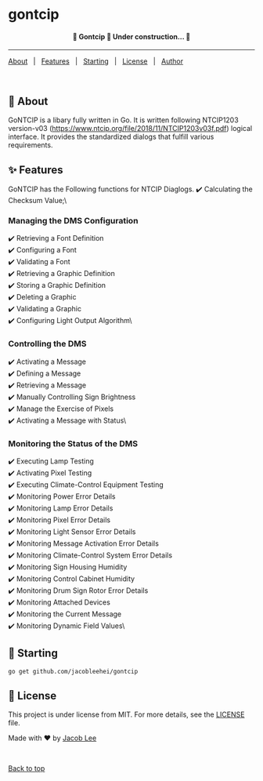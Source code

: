 <h1 align="left">gontcip</h1>

<!-- Status -->

<h4 align="center">
	🚧  Gontcip 🚀 Under construction...  🚧
</h4>

<hr>

<p align="left">
  <a href="#dart-about">About</a> &#xa0; | &#xa0;
  <a href="#sparkles-features">Features</a> &#xa0; | &#xa0;
  <a href="#checkered_flag-starting">Starting</a> &#xa0; | &#xa0;
  <a href="#memo-license">License</a> &#xa0; | &#xa0;
  <a href="https://github.com/{{YOUR_GITHUB_USERNAME}}" target="_blank">Author</a>
</p>

<br>

## :dart: About

GoNTCIP is a libary fully written in Go. It is written following NTCIP1203 version-v03 (https://www.ntcip.org/file/2018/11/NTCIP1203v03f.pdf) logical interface. It provides the standardized dialogs that fulfill various requirements.

## :sparkles: Features

GoNTCIP has the Following functions for NTCIP Diaglogs.
:heavy_check_mark: Calculating the Checksum Value;\

### Managing the DMS Configuration

:heavy_check_mark: Retrieving a Font Definition\
:heavy_check_mark: Configuring a Font\
:heavy_check_mark: Validating a Font\
:heavy_check_mark: Retrieving a Graphic Definition\
:heavy_check_mark: Storing a Graphic Definition\
:heavy_check_mark: Deleting a Graphic\
:heavy_check_mark: Validating a Graphic\
:heavy_check_mark: Configuring Light Output Algorithm\

### Controlling the DMS

:heavy_check_mark: Activating a Message \
:heavy_check_mark: Defining a Message \
:heavy_check_mark: Retrieving a Message \
:heavy_check_mark: Manually Controlling Sign Brightness \
:heavy_check_mark: Manage the Exercise of Pixels\
:heavy_check_mark: Activating a Message with Status\

### Monitoring the Status of the DMS

:heavy_check_mark: Executing Lamp Testing\
:heavy_check_mark: Activating Pixel Testing \
:heavy_check_mark: Executing Climate-Control Equipment Testing\
:heavy_check_mark: Monitoring Power Error Details\
:heavy_check_mark: Monitoring Lamp Error Details\
:heavy_check_mark: Monitoring Pixel Error Details\
:heavy_check_mark: Monitoring Light Sensor Error Details\
:heavy_check_mark: Monitoring Message Activation Error Details\
:heavy_check_mark: Monitoring Climate-Control System Error Details\
:heavy_check_mark: Monitoring Sign Housing Humidity\
:heavy_check_mark: Monitoring Control Cabinet Humidity\
:heavy_check_mark: Monitoring Drum Sign Rotor Error Details\
:heavy_check_mark: Monitoring Attached Devices\
:heavy_check_mark: Monitoring the Current Message\
:heavy_check_mark: Monitoring Dynamic Field Values\

## :checkered_flag: Starting

```bash
go get github.com/jacobleehei/gontcip
```

## :memo: License

This project is under license from MIT. For more details, see the [LICENSE](LICENSE.md) file.

Made with :heart: by <a href="https://github.com/{{YOUR_GITHUB_USERNAME}}" target="_blank">Jacob Lee</a>

&#xa0;

<a href="#top">Back to top</a>
